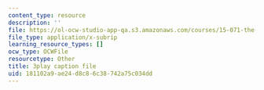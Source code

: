 ```yaml
---
content_type: resource
description: ''
file: https://ol-ocw-studio-app-qa.s3.amazonaws.com/courses/15-071-the-analytics-edge-spring-2017/181102a9ae24d8c86c38742a75c034dd_jcvxkX2V-SM.srt
file_type: application/x-subrip
learning_resource_types: []
ocw_type: OCWFile
resourcetype: Other
title: 3play caption file
uid: 181102a9-ae24-d8c8-6c38-742a75c034dd
---
```

